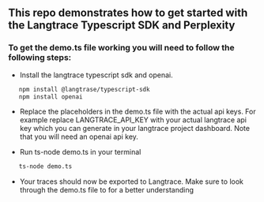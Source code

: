 ## This repo demonstrates how to get started with the Langtrace Typescript SDK and Perplexity

### To get the demo.ts file working you will need to follow the following steps:

*  Install the langtrace typescript sdk and openai.
```sh
   npm install @langtrase/typescript-sdk
   npm install openai
```

* Replace the placeholders in the demo.ts file with the actual api keys. For example replace LANGTRACE_API_KEY with your actual langtrace api key which you can generate in your langtrace project dashboard. Note that you will need an openai api key.

* Run ts-node demo.ts in your terminal

```sh
   ts-node demo.ts
```
* Your traces should now be exported to Langtrace. Make sure to look through the demo.ts file to for a better understanding